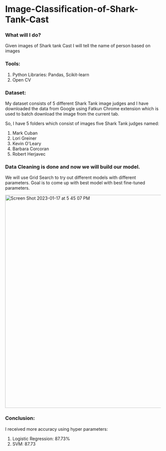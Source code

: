# Image-Classification-of-Shark-Tank-Cast

### What will I do?
Given images of Shark tank Cast I will tell the name of person based on images

### Tools:
1. Python Libraries: Pandas, Scikit-learn
2. Open CV 

### Dataset:
My dataset consists of 5 different Shark Tank image judges and I have downloaded the data from Google using Fatkun Chrome extension which is used to batch download the image from the current tab. 

So, I have 5 folders which consist of images five Shark Tank judges named:
1. Mark Cuban
2. Lori Greiner
3. Kevin O'Leary
4. Barbara Corcoran
5. Robert Herjavec

### Data Cleaning is done and now we will build our model.
We will use Grid Search to try out different models with different parameters. Goal is to come up with best model with best fine-tuned parameters.

<img width="690" alt="Screen Shot 2023-01-17 at 5 45 07 PM" src="https://user-images.githubusercontent.com/97979602/213028745-d5f9787b-b926-407a-b443-17bffeb85f11.png">


### Conclusion:
I received more accuracy using hyper parameters:
1. Logistic Regression: 87.73%
2. SVM: 87.73
